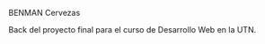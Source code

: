 BENMAN Cervezas

Back del proyecto final para el curso de Desarrollo Web en la UTN.



<!-- html, css,react, node.js, express -->